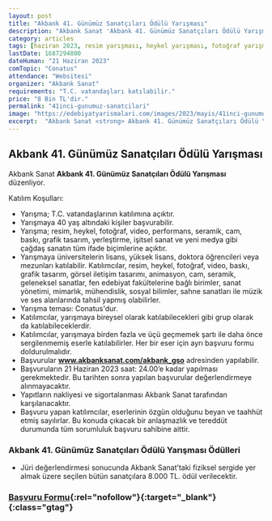```yaml
---
layout: post
title: "Akbank 41. Günümüz Sanatçıları Ödülü Yarışması"
description: "Akbank Sanat 'Akbank 41. Günümüz Sanatçıları Ödülü Yarışması' düzenliyor."
category: articles
tags: [haziran 2023, resim yarışması, heykel yarışması, fotoğraf yarışması, genel]
lastDate: 1687294800
dateHuman: "21 Haziran 2023"
comTopic: "Conatus"
attendance: "Websitesi"
organizer: "Akbank Sanat"
requirements: "T.C. vatandaşları katılabilir."
price: "8 Bin TL'dir."
permalink: "41inci-gunumuz-sanatcilari"
image: "https://edebiyatyarismalari.com/images/2023/mayis/41inci-gunumuz-sanatcilari.jpg"
excerpt:  "Akbank Sanat <strong> Akbank 41. Günümüz Sanatçıları Ödülü Yarışması </strong> düzenliyor."
---
```


## Akbank 41. Günümüz Sanatçıları Ödülü Yarışması
Akbank Sanat **Akbank 41. Günümüz Sanatçıları Ödülü Yarışması** düzenliyor.  

Katılım Koşulları:
- Yarışma; T.C. vatandaşlarının katılımına açıktır.
- Yarışmaya 40 yaş altındaki kişiler başvurabilir.
- Yarışma; resim, heykel, fotoğraf, video, performans, seramik, cam, baskı, grafik tasarım, yerleştirme, işitsel sanat ve yeni medya gibi çağdaş sanatın tüm ifade biçimlerine açıktır.
- Yarışmaya üniversitelerin lisans, yüksek lisans, doktora öğrencileri veya mezunları katılabilir. Katılımcılar, resim, heykel, fotoğraf, video, baskı, grafik tasarım, görsel iletişim tasarımı, animasyon, cam, seramik, geleneksel sanatlar, fen edebiyat fakültelerine bağlı birimler, sanat yönetimi, mimarlık, mühendislik, sosyal bilimler, sahne sanatları ile müzik ve ses alanlarında tahsil yapmış olabilirler. 
- Yarışma teması: Conatus'dur.
- Katılımcılar, yarışmaya bireysel olarak katılabilecekleri gibi grup olarak da katılabileceklerdir.
- Katılımcılar, yarışmaya birden fazla ve üçü geçmemek şartı ile daha önce sergilenmemiş eserle katılabilirler. Her bir eser için ayrı başvuru formu doldurulmalıdır.
- Başvurular **www.akbanksanat.com/akbank_gso** adresinden yapılabilir.
- Başvuruların 21 Haziran 2023 saat: 24.00’e kadar yapılması gerekmektedir. Bu tarihten sonra yapılan başvurular değerlendirmeye alınmayacaktır.
- Yapıtların nakliyesi ve sigortalanması Akbank Sanat tarafından karşılanacaktır.
- Başvuru yapan katılımcılar, eserlerinin özgün olduğunu beyan ve taahhüt etmiş sayılırlar. Bu konuda çıkacak bir anlaşmazlık ve tereddüt durumunda tüm sorumluluk başvuru sahibine aittir.


### Akbank 41. Günümüz Sanatçıları Ödülü Yarışması Ödülleri
- Jüri değerlendirmesi sonucunda Akbank Sanat’taki fiziksel sergide yer almak üzere seçilen bütün sanatçılara 8.000 TL. ödül verilecektir.


### [Başvuru Formu](https://akbankgso.vote/?ref=edebiyatyarismalari.com){:rel="nofollow"}{:target="_blank"}{:class="gtag"}